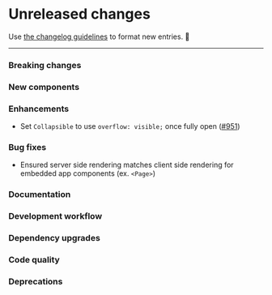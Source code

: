 # Unreleased changes

Use [the changelog guidelines](https://git.io/polaris-changelog-guidelines) to format new entries. 💜

---

### Breaking changes

### New components

### Enhancements

- Set `Collapsible` to use `overflow: visible;` once fully open ([#951](https://github.com/Shopify/polaris-react/pull/951))

### Bug fixes

- Ensured server side rendering matches client side rendering for embedded app components (ex. `<Page>`)

### Documentation

### Development workflow

### Dependency upgrades

### Code quality

### Deprecations
